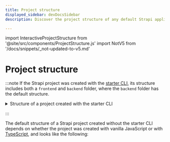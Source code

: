 ```yaml
---
title: Project structure
displayed_sidebar: devDocsSidebar
description: Discover the project structure of any default Strapi application.

---
```


import InteractiveProjectStructure from '@site/src/components/ProjectStructure.js'
import NotV5 from '/docs/snippets/_not-updated-to-v5.md'

# Project structure

<NotV5 />

:::note
If the Strapi project was created with the [starter CLI](https://strapi.io/blog/announcing-the-strapi-starter-cli), its structure includes both a `frontend` and `backend` folder, where the `backend` folder has the default structure.

<details>
<summary> Structure of a project created with the starter CLI</summary>

```sh
my-project
├─── frontend # starter folder
├─── backend  # template folder, has the default structure of a project
└─── node_modules
```

</details>

:::

The default structure of a Strapi project created without the starter CLI depends on whether the project was created with vanilla JavaScript or with [TypeScript](/dev-docs/typescript), and looks like the following:

<InteractiveProjectStructure />
